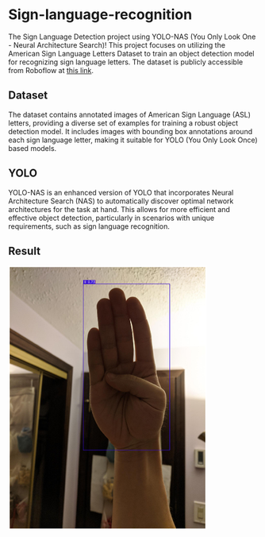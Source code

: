 # Sign-language-recognition
The Sign Language Detection project using YOLO-NAS (You Only Look One - Neural Architecture Search)! This project focuses on utilizing the American Sign Language Letters Dataset to train an object detection model for recognizing sign language letters. The dataset is publicly accessible from Roboflow at [this link](https://public.roboflow.com/object-detection/american-sign-language-letters/1).

## Dataset
The dataset contains annotated images of American Sign Language (ASL) letters, providing a diverse set of examples for training a robust object detection model. It includes images with bounding box annotations around each sign language letter, making it suitable for YOLO (You Only Look Once) based models.

## YOLO
YOLO-NAS is an enhanced version of YOLO that incorporates Neural Architecture Search (NAS) to automatically discover optimal network architectures for the task at hand. This allows for more efficient and effective object detection, particularly in scenarios with unique requirements, such as sign language recognition.

## Result
<img src="result.png" width="400px">
